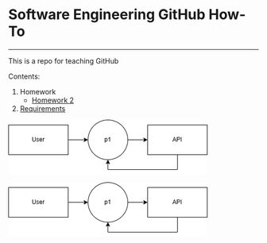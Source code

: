 # Software Engineering GitHub How-To

<hr/>

This is a repo for teaching GitHub

Contents:
1. Homework
   - [Homework 2](https://github.com/adamspanier/TheCYBR404/blob/main/Homework/Homework2.md)
1. [Requirements](https://github.com/adamspanier/TheCYBR404/blob/main/Documentation/Requirements.md)

![L0 Diagram](https://github.com/adamspanier/TheCYBR404/blob/main/Diagrams/test.jpg)

![L0 Diagram PNG](https://github.com/adamspanier/TheCYBR404/blob/main/Diagrams/test.png)
